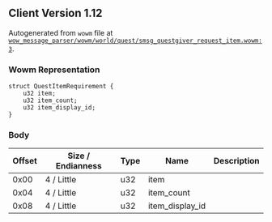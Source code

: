 ## Client Version 1.12

Autogenerated from `wowm` file at [`wow_message_parser/wowm/world/quest/smsg_questgiver_request_item.wowm:3`](https://github.com/gtker/wow_messages/tree/main/wow_message_parser/wowm/world/quest/smsg_questgiver_request_item.wowm#L3).

### Wowm Representation
```rust,ignore
struct QuestItemRequirement {
    u32 item;
    u32 item_count;
    u32 item_display_id;
}
```
### Body
| Offset | Size / Endianness | Type | Name | Description |
| ------ | ----------------- | ---- | ---- | ----------- |
| 0x00 | 4 / Little | u32 | item |  |
| 0x04 | 4 / Little | u32 | item_count |  |
| 0x08 | 4 / Little | u32 | item_display_id |  |

